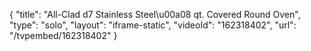 {
    "title": "All-Clad d7 Stainless Steel\u00a08 qt. Covered Round Oven",
    "type": "solo",
    "layout": "iframe-static",
    "videoId": "162318402",
    "url": "\/tvpembed\/162318402"
}